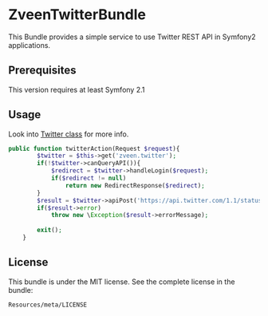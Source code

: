 ZveenTwitterBundle
=================

This Bundle provides a simple service to use Twitter REST API in Symfony2 applications.

Prerequisites
-------------

This version requires at least Symfony 2.1


Usage
-------------
Look into [Twitter class](https://github.com/Zveen/TwitterBundle/blob/master/Services/Twitter.php) for more info.

```php
public function twitterAction(Request $request){  
        $twitter = $this->get('zveen.twitter');
        if(!$twitter->canQueryAPI()){
            $redirect = $twitter->handleLogin($request);
            if($redirect != null)
                return new RedirectResponse($redirect);
        }
        $result = $twitter->apiPost('https://api.twitter.com/1.1/statuses/update.json', array('status' => 'qwerqwerqw'));
        if($result->error)
            throw new \Exception($result->errorMessage);
       
        exit();
    }
```

License
-------

This bundle is under the MIT license. See the complete license in the bundle:

    Resources/meta/LICENSE